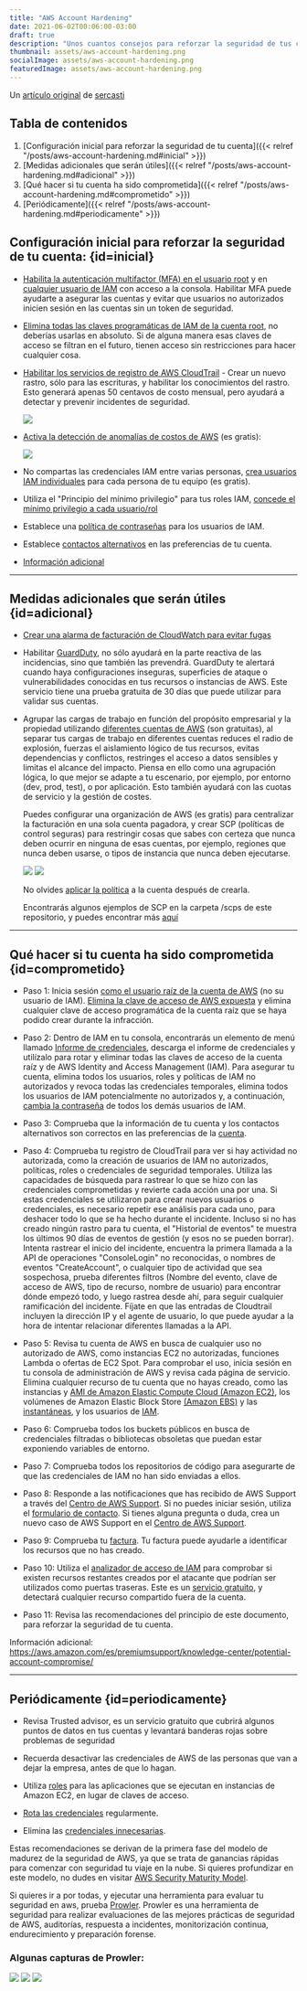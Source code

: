 ```yaml
---
title: "AWS Account Hardening"
date: 2021-06-02T00:06:00-03:00
draft: true
description: "Unos cuantos consejos para reforzar la seguridad de tus cuentas en AWS."
thumbnail: assets/aws-account-hardening.png
socialImage: assets/aws-account-hardening.png
featuredImage: assets/aws-account-hardening.png
---
```


Un [artículo original](https://github.com/sercasti/aws-hardening) de [sercasti](https://github.com/sercasti/)

## Tabla de contenidos

1. [Configuración inicial para reforzar la seguridad de tu cuenta]({{< relref "/posts/aws-account-hardening.md#inicial" >}})
2. [Medidas adicionales que serán útiles]({{< relref "/posts/aws-account-hardening.md#adicional" >}})
3. [Qué hacer si tu cuenta ha sido comprometida]({{< relref "/posts/aws-account-hardening.md#comprometido" >}})
4. [Periódicamente]({{< relref "/posts/aws-account-hardening.md#periodicamente" >}})

## Configuración inicial para reforzar la seguridad de tu cuenta: {id=inicial}

- [Habilita la autenticación multifactor (MFA) en el usuario root](https://docs.aws.amazon.com/IAM/latest/UserGuide/id_root-user.html#id_root-user_manage_mfa) y en [cualquier usuario de IAM](https://docs.aws.amazon.com/IAM/latest/UserGuide/id_credentials_mfa.html) con acceso a la consola. Habilitar MFA puede ayudarte a asegurar las cuentas y evitar que usuarios no autorizados inicien sesión en las cuentas sin un token de seguridad.

- [Elimina todas las claves programáticas de IAM de la cuenta root,](https://docs.aws.amazon.com/IAM/latest/UserGuide/best-practices.html#lock-away-credentials) no deberías usarlas en absoluto. Si de alguna manera esas claves de acceso se filtran en el futuro, tienen acceso sin restricciones para hacer cualquier cosa. 

- [Habilitar los servicios de registro de AWS CloudTrail](https://docs.aws.amazon.com/awscloudtrail/latest/userguide/cloudtrail-create-and-update-a-trail.html) - Crear un nuevo rastro, sólo para las escrituras, y habilitar los conocimientos del rastro. Esto generará apenas 50 centavos de costo mensual, pero ayudará a detectar y prevenir incidentes de seguridad.

  ![](assets/aws-account-hardening-cloudtrail.png)

- [Activa la detección de anomalías de costos de AWS](https://docs.aws.amazon.com/awsaccountbilling/latest/aboutv2/getting-started-ad.html#create-ad-alerts) (es gratis):

  ![](assets/aws-account-hardening-costAnomaly.png)

- No compartas las credenciales IAM entre varias personas, [crea usuarios IAM individuales](https://docs.aws.amazon.com/IAM/latest/UserGuide/best-practices.html#create-iam-users) para cada persona de tu equipo (es gratis).

- Utiliza el "Principio del mínimo privilegio" para tus roles IAM, [concede el mínimo privilegio a cada usuario/rol](https://docs.aws.amazon.com/IAM/latest/UserGuide/best-practices.html#grant-least-privilege) 

- Establece una [política de contraseñas](https://docs.aws.amazon.com/IAM/latest/UserGuide/id_credentials_passwords_account-policy.html) para los usuarios de IAM.

- Establece [contactos alternativos](https://console.aws.amazon.com/billing/home?#/account) en las preferencias de tu cuenta.

- [Información adicional](https://docs.aws.amazon.com/IAM/latest/UserGuide/best-practices.html)

---

## Medidas adicionales que serán útiles {id=adicional}

- [Crear una alarma de facturación de CloudWatch para evitar fugas](https://docs.aws.amazon.com/AmazonCloudWatch/latest/monitoring/monitor_estimated_charges_with_cloudwatch.html)

- Habilitar [GuardDuty](https://aws.amazon.com/guardduty/), no sólo ayudará en la parte reactiva de las incidencias, sino que también las prevendrá. GuardDuty te alertará cuando haya configuraciones inseguras, superficies de ataque o vulnerabilidades conocidas en tus recursos o instancias de AWS. Este servicio tiene una prueba gratuita de 30 días que puede utilizar para validar sus cuentas.

- Agrupar las cargas de trabajo en función del propósito empresarial y la propiedad utilizando [diferentes cuentas de AWS](https://docs.aws.amazon.com/whitepapers/latest/organizing-your-aws-environment/benefits-of-using-multiple-aws-accounts.html) (son gratuitas), al separar tus cargas de trabajo en diferentes cuentas reduces el radio de explosión, fuerzas el aislamiento lógico de tus recursos, evitas dependencias y conflictos, restringes el acceso a datos sensibles y limitas el alcance del impacto. Piensa en ello como una agrupación lógica, lo que mejor se adapte a tu escenario, por ejemplo, por entorno (dev, prod, test), o por aplicación.
Esto también ayudará con las cuotas de servicio y la gestión de costes.   
  
  Puedes configurar una organización de AWS (es gratis) para centralizar la facturación en una sola cuenta pagadora, y crear SCP (políticas de control seguras) para restringir cosas que sabes con certeza que nunca deben ocurrir en ninguna de esas cuentas, por ejemplo, regiones que nunca deben usarse, o tipos de instancia que nunca deben ejecutarse. 

  ![](assets/aws-account-hardening-createOrg.png)
  ![](assets/aws-account-hardening-scpscreated.png")

  No olvides [aplicar la política](https://aws.amazon.com/blogs/security/how-to-use-service-control-policies-to-set-permission-guardrails-across-accounts-in-your-aws-organization/) a la cuenta después de crearla. 

  Encontrarás algunos ejemplos de SCP en la carpeta /scps de este repositorio, y puedes encontrar más [aquí](https://docs.aws.amazon.com/organizations/latest/userguide/orgs_manage_policies_scps_examples.html)

---

## Qué hacer si tu cuenta ha sido comprometida {id=comprometido}

- Paso 1: Inicia sesión [como el usuario raíz de la cuenta de AWS](https://docs.aws.amazon.com/IAM/latest/UserGuide/id_root-user.html) (no su usuario de IAM). [Elimina la clave de acceso de AWS expuesta](https://aws.amazon.com/premiumsupport/knowledge-center/delete-access-key/) y elimina cualquier clave de acceso programática de la cuenta raíz que se haya podido crear durante la infracción.

- Paso 2: Dentro de IAM en tu consola, encontrarás un elemento de menú llamado [Informe de credenciales](https://aws.amazon.com/premiumsupport/knowledge-center/delete-access-key/), descarga el informe de credenciales y utilízalo para rotar y eliminar  todas las claves de acceso de la cuenta raíz y de AWS Identity and Access Management (IAM). Para asegurar tu cuenta, elimina todos los usuarios, roles y políticas de IAM no autorizados y revoca todas las credenciales temporales, elimina todos los usuarios de IAM potencialmente no autorizados y, a continuación, [cambia la contraseña](https://docs.aws.amazon.com/IAM/latest/UserGuide/id_credentials_passwords_admin-change-user.html) de todos los demás usuarios de IAM.

- Paso 3: Comprueba que la información de tu cuenta y los contactos alternativos son correctos en las preferencias de la [cuenta]( https://console.aws.amazon.com/billing/home?#/account).

- Paso 4: Comprueba tu registro de CloudTrail para ver si hay actividad no autorizada, como la creación de usuarios de IAM no autorizados, políticas, roles o credenciales de seguridad temporales. Utiliza las capacidades de búsqueda para rastrear lo que se hizo con las credenciales comprometidas y revierte cada acción una por una. Si estas credenciales se utilizaron para crear nuevos usuarios o credenciales, es necesario repetir ese análisis para cada uno, para deshacer todo lo que se ha hecho durante el incidente. Incluso si no has creado ningún rastro para tu cuenta, el "Historial de eventos" te muestra los últimos 90 días de eventos de gestión (y esos no se pueden borrar). Intenta rastrear el inicio del incidente, encuentra la primera llamada a la API de operaciones "ConsoleLogin" no reconocidas, o nombres de eventos "CreateAccount", o cualquier tipo de actividad que sea sospechosa, prueba diferentes filtros (Nombre del evento, clave de acceso de AWS, tipo de recurso, nombre de usuario) para encontrar dónde empezó todo, y luego rastrea desde ahí, para seguir cualquier ramificación del incidente. Fíjate en que las entradas de Cloudtrail incluyen la dirección IP y el agente de usuario, lo que puede ayudar a la hora de intentar relacionar diferentes llamadas a la API.

- Paso 5: Revisa tu cuenta de AWS en busca de cualquier uso no autorizado de AWS, como instancias EC2 no autorizadas, funciones Lambda o ofertas de EC2 Spot. Para comprobar el uso, inicia sesión en tu consola de administración de AWS y revisa cada página de servicio. Elimina cualquier recurso de tu cuenta que no hayas creado, como las instancias y [AMI de Amazon Elastic Compute Cloud (Amazon EC2)](https://docs.aws.amazon.com/AWSEC2/latest/UserGuide/terminating-instances.html), los volúmenes de Amazon Elastic Block Store [(Amazon EBS)](https://docs.aws.amazon.com/AWSEC2/latest/UserGuide/ebs-deleting-volume.html) y las [instantáneas](https://docs.aws.amazon.com/AWSEC2/latest/UserGuide/ebs-deleting-snapshot.html), y los usuarios de [IAM](https://docs.aws.amazon.com/IAM/latest/UserGuide/id_users_manage.html#id_users_deleting).

- Paso 6: Comprueba todos los buckets públicos en busca de credenciales filtradas o bibliotecas obsoletas que puedan estar exponiendo variables de entorno.

- Paso 7: Comprueba todos los repositorios de código para asegurarte de que las credenciales de IAM no han sido enviadas a ellos.

- Paso 8: Responde a las notificaciones que has recibido de AWS Support a través del [Centro de AWS Support](https://console.aws.amazon.com/support/). Si no puedes iniciar sesión, utiliza el [formulario de contacto](https://pages.awscloud.com/contact-us-account-support.html). Si tienes alguna pregunta o duda, crea un nuevo caso de AWS Support en el [Centro de AWS Support](https://console.aws.amazon.com/support/).

- Paso 9: Comprueba tu [factura](https://docs.aws.amazon.com/awsaccountbilling/latest/aboutv2/invoice.html). Tu factura puede ayudarle a identificar los recursos que no has creado.

- Paso 10: Utiliza el [analizador de acceso de IAM](https://docs.aws.amazon.com/IAM/latest/UserGuide/what-is-access-analyzer.html) para comprobar si existen recursos restantes creados por el atacante que podrían ser utilizados como puertas traseras. Este es un [servicio gratuito](https://console.aws.amazon.com/access-analyzer/), y detectará cualquier recurso compartido fuera de la cuenta.

- Paso 11: Revisa las recomendaciones del principio de este documento, para reforzar la seguridad de tu cuenta.

Información adicional: 
https://aws.amazon.com/es/premiumsupport/knowledge-center/potential-account-compromise/

---

## Periódicamente {id=periodicamente}

- Revisa Trusted advisor, es un servicio gratuito que cubrirá algunos puntos de datos en tus cuentas y levantará banderas rojas sobre problemas de seguridad

- Recuerda desactivar las credenciales de AWS de las personas que van a dejar la empresa, antes de que lo hagan.

- Utiliza [roles](https://docs.aws.amazon.com/IAM/latest/UserGuide/id_roles_use_switch-role-ec2.html) para las aplicaciones que se ejecutan en instancias de Amazon EC2, en lugar de claves de acceso.

- [Rota las credenciales](https://docs.aws.amazon.com/IAM/latest/UserGuide/id_credentials_access-keys.html#Using_RotateAccessKey) regularmente.

- Elimina las [credenciales innecesarias](https://docs.aws.amazon.com/IAM/latest/UserGuide/id_credentials_finding-unused.html).

Estas recomendaciones se derivan de la primera fase del modelo de madurez de la seguridad de AWS, ya que se trata de ganancias rápidas para comenzar con seguridad tu viaje en la nube. Si quieres profundizar en este modelo, no dudes en visitar [AWS Security Maturity Model](https://maturitymodel.security.aws.dev/).

Si quieres ir a por todas, y ejecutar una herramienta para evaluar tu seguridad en aws, prueba [Prowler](https://github.com/toniblyx/prowler).
Prowler es una herramienta de seguridad para realizar evaluaciones de las mejores prácticas de seguridad de AWS, auditorías, respuesta a incidentes, monitorización continua, endurecimiento y preparación forense. 

### Algunas capturas de Prowler:
![](assets/aws-account-hardening-prowler-1.png)
![](assets/aws-account-hardening-prowler-2.png)
![](assets/aws-account-hardening-prowler-3.png)
